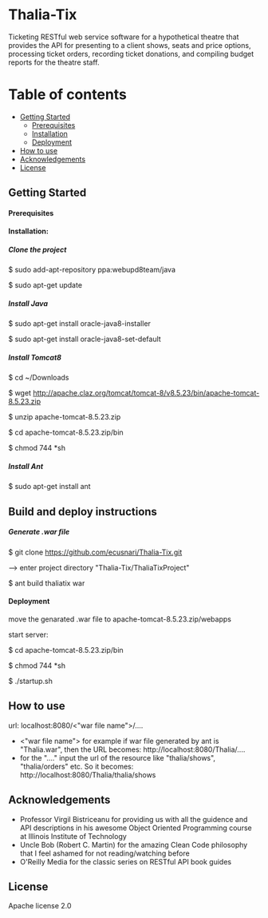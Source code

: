 # Thalia-Tix
Ticketing RESTful web service software for a hypothetical theatre that provides the API for presenting to a client shows, seats and price options, processing ticket orders, recording ticket donations, and compiling budget reports for the theatre staff. 

Table of contents
=================

<!--ts-->
   * [Getting Started](#getting-started)
      * [Prerequisites](#prerequisites)
      * [Installation](#installation)
      * [Deployment](#deployment)
   * [How to use](#how-to-use)
   * [Acknowledgements](#acknowledgements)
   * [License](#license)
<!--te-->


## Getting Started

#### Prerequisites


#### Installation:

##### Clone the project
$ sudo add-apt-repository ppa:webupd8team/java

$ sudo apt-get update

##### Install Java 

$ sudo apt-get install oracle-java8-installer

$ sudo apt-get install oracle-java8-set-default

##### Install Tomcat8
$ cd ~/Downloads

$ wget http://apache.claz.org/tomcat/tomcat-8/v8.5.23/bin/apache-tomcat-8.5.23.zip

$ unzip apache-tomcat-8.5.23.zip

$ cd apache-tomcat-8.5.23.zip/bin

$ chmod 744 *sh

##### Install Ant
$ sudo apt-get install ant

## Build and deploy instructions

##### Generate .war file
$ git clone https://github.com/ecusnari/Thalia-Tix.git

--> enter project directory "Thalia-Tix/ThaliaTixProject"

$ ant build thaliatix war

#### Deployment
move the genarated .war file to apache-tomcat-8.5.23.zip/webapps

start server:

$ cd apache-tomcat-8.5.23.zip/bin

$ chmod 744 *sh

$ ./startup.sh

## How to use

url: localhost:8080/<"war file name">/....
- <"war file name"> for example if war file generated by ant is "Thalia.war", then the URL becomes: http://localhost:8080/Thalia/....
- for the "...." input the url of the resource like "thalia/shows", "thalia/orders" etc. So it becomes: http://localhost:8080/Thalia/thalia/shows 

## Acknowledgements
* Professor Virgil Bistriceanu for providing us with all the guidence and API descriptions in his awesome Object Oriented Programming course at Illinois Institute of Technology
* Uncle Bob (Robert C. Martin) for the amazing Clean Code philosophy that I feel ashamed for not reading/watching before
* O'Reilly Media for the classic series on RESTful API book guides

## License
Apache license 2.0
